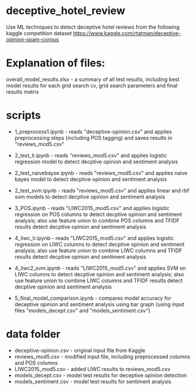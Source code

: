 # deceptive_hotel_review
Use ML techniques to detect deceptive hotel reviews from the following kaggle competition dataset
https://www.kaggle.com/rtatman/deceptive-opinion-spam-corpus

Explanation of files:
=====================

overall_model_results.xlsx - a summary of all test results, including best model results for each grid search cv, grid search parameters 
	and final results matrix


scripts
=======
* 1_preprocess1.ipynb - reads "deceptive-opinion.csv" and applies preprocessing steps (including POS tagging) and saves results in "reviews_mod5.csv"

* 2_test_lr.ipynb - reads "reviews_mod5.csv" and applies logistic regression model to detect decptive opinion and sentiment analysis

* 2_test_naivebayse.ipynb - reads "reviews_mod5.csv" and applies naive bayes model to detect decptive opinion and sentiment analysis

* 2_test_svm.ipynb - reads "reviews_mod5.csv" and applies linear and rbf svm models to detect decptive opinion and sentiment analysis

* 3_POS.ipynb - reads "LIWC2015_mod5.csv" and applies logistic regression on POS columns to detect decptive opinion and sentiment analysis; also use feature union to combine POS columns and TFIDF results detect decptive opinion and sentiment analysis

* 4_liwc_lr.ipynb - reads "LIWC2015_mod5.csv" and applies logistic regression on LIWC columns to detect decptive opinion and sentiment analysis; also use feature union to combine LIWC columns and TFIDF results detect decptive opinion and sentiment analysis

* 4_liwc2_svm.ipynb - reads "LIWC2015_mod5.csv" and applies SVM on LIWC columns to detect decptive opinion and sentiment analysis;
		also use feature union to combine LIWC columns and TFIDF results detect decptive opinion and sentiment analysis

* 5_final_model_comparison.ipynb - compares model accuracy for deceptive opinion and sentiment analysis using bar graph 
		(using input files "models_decept.csv" and "models_sentiment.csv")

data folder
===========
* deceptive-opinion.csv - original input file from Kaggle
* reviews_mod5.csv - modified input file, including preprocessed columns and POS columns	
* LIWC2015_mod5.csv - added LIWC results to reviews_mod5.csv
* models_decept.csv - model test results for deceptive opinion detection
* models_sentiment.csv - model test results for sentiment analysis

		
